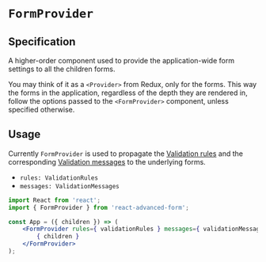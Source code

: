 # `FormProvider`

## Specification

A higher-order component used to provide the application-wide form settings to all the children forms.

You may think of it as a `<Provider>` from Redux, only for the forms. This way the forms in the application, regardless of the depth they are rendered in, follow the options passed to the `<FormProvider>` component, unless specified otherwise.

## Usage

Currently `FormProvider` is used to propagate the [Validation rules](./validation/validation-rules.md) and the corresponding [Validation messages](./validation/validation-messages.md) to the underlying forms.

* `rules: ValidationRules`
* `messages: ValidationMessages`

```jsx
import React from 'react';
import { FormProvider } from 'react-advanced-form';

const App = ({ children }) => (
    <FormProvider rules={ validationRules } messages={ validationMessages }>
        { children }
    </FormProvider>
);
```




